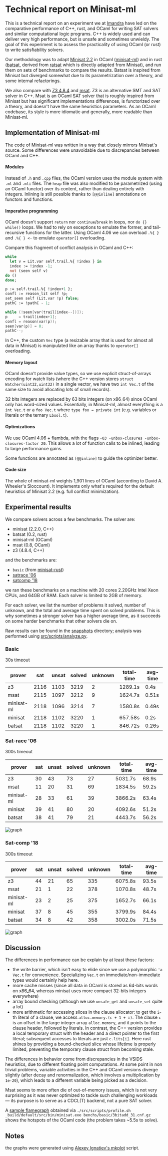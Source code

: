 # Technical report on Minisat-ml

This is a technical report on an experiment we at [Imandra](https://imandra.ai)
have led on the comparative performance of C++, rust, and OCaml for writing
SAT solvers and similar computational logic programs. C++ is widely used
and can deliver very high performance, but is unsafe and sometimes unwieldy.
The goal of this experiment is to assess the practicality of using OCaml
(or rust) to write satisfiability solvers.

Our methodology was to adapt [Minisat 2.2](http://minisat.se)
in OCaml ([minisat-ml](https://github.com/AestheticIntegration/minisat-ml))
and in rust ([batsat](https://github.com/c-cube/batsat/),
derived from [ratsat](https://github.com/qnighy/ratsat) which is
directly adapted from Minisat), and run them on sets of benchmarks to compare
the results. Batsat is inspired from Minisat but diverged somewhat due to
its parametrization over a theory, and some internal refactorings.

We also compare with [Z3 4.8.4](https://github.com/Z3Prover/z3/releases/tag/z3-4.8.4)
and [msat](https://github.com/Gbury/mSAT/). Z3 is an alternative SMT and SAT
solver in C++. Msat is an OCaml SAT solver that is roughly inspired from Minisat
but has significant implementations differences, is functorized over a theory,
and doesn't have the same heuristics parameters.
As an OCaml codebase, its style is more idiomatic and generally, more readable
than Minisat-ml.

## Implementation of Minisat-ml

The code of Minisat-ml was written in a way that closely mirrors Minisat's
source. Some differences were unavoidable due to discrepancies between OCaml
and C++.

#### Modules

Instead of `.h` and `.cpp` files, the OCaml version uses the
module system with `.ml` and `.mli` files. The `heap` file was also modified
to be parametrized (using an OCaml functor) over its content, rather than
dealing entirely with integers.
Inlining is still possible thanks to `[@@inline]` annotations on functors
and functions.

#### Imperative programming

OCaml doesn't support `return` nor `continue`/`break` in loops,
nor `do {} while()` loops.
We had to rely on exceptions to emulate the former, and tail-recursive
functions for the latter. Using OCaml 4.06 we can overload `.%{ }` and `.%{ } <-`
to emulate `operator[]` overloading.

Compare this fragment of conflict analysis in OCaml and C++:

```ocaml
while
  let v = Lit.var self.trail.%{ !index } in
  index := !index -1;
  not (seen self v)
do ()
done;

p := self.trail.%{ !index+1 };
confl := reason_lit self !p;
set_seen self (Lit.var !p) false;
pathC := !pathC - 1;
```

```cpp
while (!seen[var(trail[index--])]);
p     = trail[index+1];
confl = reason(var(p));
seen[var(p)] = 0;
pathC--;
```

In C++, the custom `Vec` type (a resizable array that is used for
almost all data in Minisat) is manipulated like an array thanks to
`operator[]` overloading.

#### Memory layout

OCaml doesn't provide value types, so we use explicit struct-of-arrays encoding
for watch lists (where the C++ version stores `struct Watcher(uint32,uint32)`
in a single vector, we have two `int Vec.t` of the same size to avoid allocating
lots of small records).

32 bits integers are replaced by 63 bits integers (on x86_64) since OCaml
only has word-sized values. Essentially, in Minisat-ml, almost everything is
a `int Vec.t` or a `foo Vec.t` where `type foo = private int` (e.g. variables
or literals or the ternary `Lbool.t`).

#### Optimizations

We use OCaml 4.06 + flambda, with the flags
`-O3 -unbox-closures -unbox-closures-factor 20`.
This allows a lot of function calls to be inlined, leading to large
performance gains.

Some functions are annotated as `[@@inline]` to guide the optimizer better.

#### Code size

The whole of minisat-ml weights 1,901 lines of OCaml
(according to David A. Wheeler's Sloccount). It implements only what's required
for the default heuristics of Minisat 2.2 (e.g. full conflict minimization).

## Experimental results

We compare solvers across a few benchmarks. The solver are:

- minisat (2.2.0, C++)
- batsat (0.2, rust)
- minisat-ml (OCaml)
- msat (0.8, OCaml)
- z3 (4.8.4, C++)

and the benchmarks are:

- `basic` (from [minisat-rust](https://github.com/mishun/minisat-rust/commit/698c40262ae84c622f048eeec6a5209103cb8188))
- [satrace '06](http://fmv.jku.at/sat-race-2006/)
- [satcomp '18](http://sat2018.forsyte.tuwien.ac.at/)

we ran these benchmarks on a machine with 20 cores 2.20GHz Intel Xeon CPUs,
and 64GB of RAM. Each solver is limited to 2GB of memory.

For each solver, we list the number of problems it solved, number of unknown,
and the total and average time spent on solved problems. This is why
sometimes a stronger solver has a higher average time, as it succeeds on some
harder benchmarks that other solvers die on.

Raw results can be found in the [snapshots](../snapshots) directory;
analysis was performed using [src/scripts/analyze.py](../src/scripts/analyze.py).

### Basic

30s timeout

| prover | sat | unsat | solved | unknown | total-time | avg-time |
|---|---|---|---|---|---|---|
| z3          | 2116 | 1103 |  3219 |  2 | 1289.1s | 0.4s  |
| msat        | 2115 | 1097 |  3212 |  9 | 1624.7s | 0.51s |
| minisat-ml  | 2118 | 1096 |  3214 |  7 | 1580.8s | 0.49s |
| minisat     | 2118 | 1102 |  3220 |  1 | 657.58s | 0.2s  |
| batsat      | 2118 | 1102 |  3220 |  1 | 846.72s | 0.26s |

### Sat-race '06

300s timeout

| prover | sat | unsat | solved | unknown | total-time | avg-time |
|---|---|---|---|---|---|---|
| z3          | 30 | 43 |  73 |  27  | 5031.7s | 68.9s |
| msat        | 11 | 20 |  31 |  69  | 1834.5s | 59.2s |
| minisat-ml  | 28 | 33 |  61 |  39  | 3866.2s | 63.4s |
| minisat     | 39 | 41 |  80 |  20  | 4092.6s | 51.2s |
| batsat      | 38 | 41 |  79 |  21  | 4443.7s | 56.2s |

![graph](./bench-satrace06-2019-04-09T17:28.png)

### Sat-comp '18

300s timeout

| prover | sat | unsat | solved | unknown | total-time | avg-time |
|---|---|---|---|---|---|---|
| z3          | 44 | 21 | 65 |  335 | 6075.8s | 93.5s |
| msat        | 21 |  1 | 22 |  378 | 1070.8s | 48.7s |
| minisat-ml  | 23 |  2 | 25 |  375 | 1652.7s | 66.1s |
| minisat     | 37 |  8 | 45 |  355 | 3799.9s | 84.4s |
| batsat      | 34 |  8 | 42 |  358 | 3002.0s | 71.5s |

![graph](./bench-satcomp18-2019-04-08T21:17.png)

## Discussion

The differences in performance can be explain by at least these factors:

- the write barrier, which isn't easy to elide since we use a polymorphic `'a Vec.t`
  for convenience. Specializing `Vec.t` on immediate/non-immediate types would
  certainly help here.
- more cache misses (since all data in OCaml is stored as 64-bits words on x86_64,
  whereas minisat uses more compact 32-bits integers everywhere)
- array bound checking (although we use `unsafe_get` and `unsafe_set` quite a lot)
- more arithmetic for accessing slices in the clause allocator: to get
  the `i`-th literal of a clause, we access `alloc.memory.(c + 1 + i)`.
  The clause `c` is an offset in the large integer array `alloc.memory`,
  and it points to the clause header, followed by literals.
  In contrast, the C++ version provides a local temporary struct with the header
  and a direct pointer to the first literal; subsequent accesses to literals are
  just `c.lits[i]`. Here rust shines by providing a bound-checked slice
  whose lifetime is properly limited, preventing the temporary clause struct
  from becoming stale.

The differences in behavior come from discrepancies in the VSIDS heuristics,
due to different floating point computations. At some point in non trivial
problems, variable activities in the C++ and OCaml versions diverge slightly
(after decay and renormalization, which involves a multiplication by `1e-20`),
which leads to a different variable being picked as a decision.

Msat seems to more often die of out-of-memory issues, which is not very surprising
as it was never optimized to tackle such challenging workloads — its purpose
is to serve as a CDCL(T) backend, not a pure SAT solver.

A [sample flamegraph](./perf.svg) obtained via
`./src/scripts/profile.sh _build/default/src/bin/minisat.exe benchs/basic/3bitadd_31.cnf.gz`
shows the hotspots of the OCaml code (the problem takes ~5.5s to solve).


## Notes

the graphs were generated using [Alexey Ignatiev's mkplot](https://github.com/alexeyignatiev/mkplot) script.
